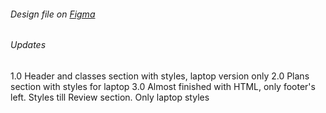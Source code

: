 ###### Design file on [Figma](https://www.figma.com/file/RR9UPVQsTujPGFwel52keE/CGDance?type=design&node-id=33%3A80&mode=design&t=5K51yx8b13j3GG0I-1)

###### Updates

1.0 Header and classes section with styles, laptop version only
2.0 Plans section with styles for laptop
3.0 Almost finished with HTML, only footer's left. Styles till Review section. Only laptop styles